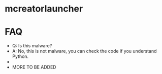 # mcreatorlauncher

# FAQ
- Q: Is this malware?
- A: No, this is not malware, you can check the code if you understand Python.
-
- MORE TO BE ADDED
